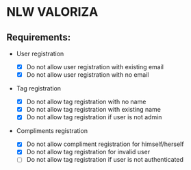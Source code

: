# NLW VALORIZA

## Requirements:

- User registration

  - [x] Do not allow user registration with existing email
  - [x] Do not allow user registration with no email

- Tag registration

  - [x] Do not allow tag registration with no name
  - [x] Do not allow tag registration with existing name
  - [x] Do not allow tag registration if user is not admin

- Compliments registration

  - [x] Do not allow compliment registration for himself/herself
  - [x] Do not allow tag registration for invalid user
  - [ ] Do not allow tag registration if user is not authenticated
